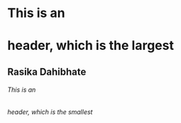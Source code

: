 # This is an <h1> header, which is the largest
## Rasika Dahibhate
###### This is an <h6> header, which is the smallest
